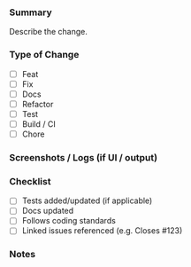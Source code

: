 ### Summary
Describe the change.

### Type of Change
- [ ] Feat
- [ ] Fix
- [ ] Docs
- [ ] Refactor
- [ ] Test
- [ ] Build / CI
- [ ] Chore

### Screenshots / Logs (if UI / output)

### Checklist
- [ ] Tests added/updated (if applicable)
- [ ] Docs updated
- [ ] Follows coding standards
- [ ] Linked issues referenced (e.g. Closes #123)

### Notes
